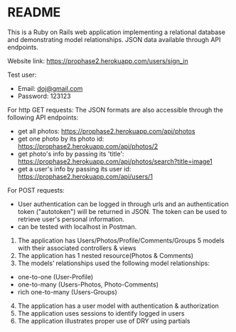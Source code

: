 # README

This is a Ruby on Rails web application implementing a relational database and demonstrating model relationships. 
JSON data available through API endpoints.


Website link: https://prophase2.herokuapp.com/users/sign_in

Test user:
- Email: doj@gmail.com
- Password: 123123

For http GET requests:
The JSON formats are also accessible through the following API endpoints:
- get all photos: https://prophase2.herokuapp.com/api/photos
- get one photo by its photo id: https://prophase2.herokuapp.com/api/photos/2
- get photo's info by passing its 'title': https://prophase2.herokuapp.com/api/photos/search?title=image1
- get a user's info by passing its user id: https://prophase2.herokuapp.com/api/users/1

For POST requests:
- User authentication can be logged in through urls and an authentication token ("autotoken") will be returned in JSON. The token can be used to retrieve user's personal information.
- can be tested with localhost in Postman.


1. The application has Users/Photos/Profile/Comments/Groups 5 models with their associated controllers & views
2. The application has 1 nested resource(Photos & Comments)
3. The models’ relationships used the following model relationships:
  - one-to-one (User-Profile)
  - one-to-many (Users-Photos, Photo-Comments)
  - rich one-to-many (Users-Groups)
4. The application has a user model with authentication & authorization
5. The application uses sessions to identify logged in users
6. The application illustrates proper use of DRY using partials
